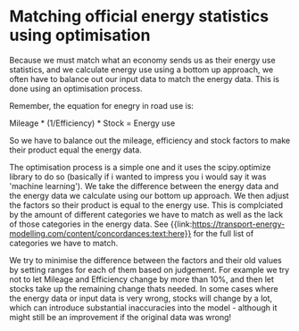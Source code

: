 # Matching official energy statistics using optimisation

Because we must match what an economy sends us as their energy use statistics, and we calculate energy use using a bottom up approach, we often have to balance out our input data to match the energy data. This is done using an optimisation process.

Remember, the equation for enegry in road use is:

Mileage * (1/Efficiency) * Stock = Energy use

So we have to balance out the mileage, efficiency and stock factors to make their product equal the energy data.

The optimisation process is a simple one and it uses the scipy.optimize library to do so (basically if i wanted to impress you i would say it was 'machine learning'). We take the difference between the energy data and the energy data we calculate using our bottom up approach. We then adjust the factors so their product is equal to the energy use. This is complciated by the amount of different categories we have to match as well as the lack of those categories in the energy data. See {{link:https://transport-energy-modelling.com/content/concordances:text:here}} for the full list of categories we have to match.

We try to minimise the difference between the factors and their old values by setting ranges for each of them based on judgement. For example we try not to let Mileage and Efficiency change by more than 10%, and then let stocks take up the remaining change thats needed. In some cases where the energy data or input data is very wrong, stocks will change by a lot, which can introduce substantial inaccuracies into the model - although it might still be an improvement if the original data was wrong!